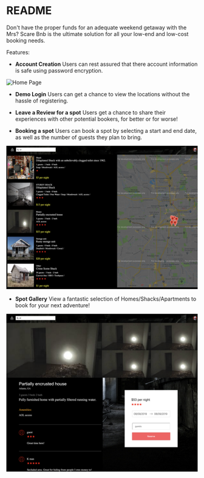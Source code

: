 # README



Don't have the proper funds for an adequate weekend getaway with the Mrs?
Scare Bnb is the ultimate solution for all your low-end and low-cost booking needs.

Features:

- **Account Creation**
Users can rest assured that there account information is safe
using password encryption.

![Home Page](./signup.png)


- **Demo Login**
Users can get a chance to view the locations without the hassle 
of registering.



- **Leave a Review for a spot**
Users get a chance to share their experiences with other potential bookers,
for better or for worse!



- **Booking a spot**
Users can book a spot by selecting a start and end date, as well as the number of 
guests they plan to bring.

![Home Page](./spotindex.png)



- **Spot Gallery**
View a fantastic selection of Homes/Shacks/Apartments to book for your next adventure!

![Home Page](./spotshowpage.png)




